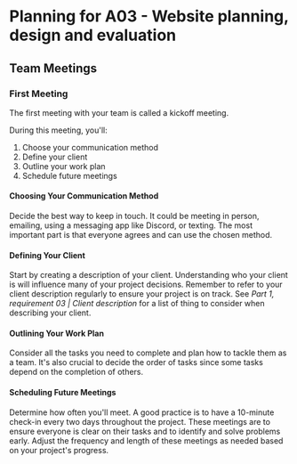 # Planning for A03 - Website planning, design and evaluation

## Team Meetings

### First Meeting

The first meeting with your team is called a kickoff meeting.

During this meeting, you'll:

1. Choose your communication method
2. Define your client
3. Outline your work plan
4. Schedule future meetings

#### Choosing Your Communication Method

Decide the best way to keep in touch. It could be meeting in person, emailing, using a messaging app like Discord, or texting. The most important part is that everyone agrees and can use the chosen method.

#### Defining Your Client

Start by creating a description of your client. Understanding who your client is will influence many of your project decisions. Remember to refer to your client description regularly to ensure your project is on track. See _Part 1, requirement 03 | Client description_ for a list of thing to consider when describing your client.

#### Outlining Your Work Plan

Consider all the tasks you need to complete and plan how to tackle them as a team. It's also crucial to decide the order of tasks since some tasks depend on the completion of others.

#### Scheduling Future Meetings

Determine how often you'll meet. A good practice is to have a 10-minute check-in every two days throughout the project. These meetings are to ensure everyone is clear on their tasks and to identify and solve problems early. Adjust the frequency and length of these meetings as needed based on your project's progress.
